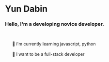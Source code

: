 <h1>Yun Dabin</h1>

### Hello, I'm a developing novice developer.
<br>
<ol>
  🌱 i'm currently learning javascript, python<br>
  <br>
  🌱 I want to be a full-stack developer
<!--
**dabi-glitch/dabi-glitch** is a ✨ _special_ ✨ repository because its `README.md` (this file) appears on your GitHub profile.

Here are some ideas to get you started:

- 🔭 I’m currently working on ...
- 🌱 I’m currently learning ...
- 👯 I’m looking to collaborate on ...
- 🤔 I’m looking for help with ...
- 💬 Ask me about ...
- 📫 How to reach me: ...
- 😄 Pronouns: ...
- ⚡ Fun fact: ...
-->
